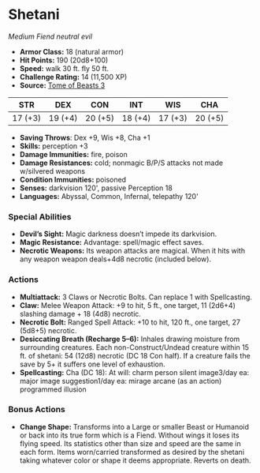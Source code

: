 # Shetani

*Medium* *Fiend* *neutral evil*

- **Armor Class:** 18 (natural armor)
- **Hit Points:** 190 (20d8+100)
- **Speed:** walk 30 ft. fly 50 ft.
- **Challenge Rating:** 14 (11,500 XP)
- **Source:** [Tome of Beasts 3](https://koboldpress.com/kpstore/product/tome-of-beasts-2-for-5th-edition/)

| STR | DEX | CON | INT | WIS | CHA |
| --- | --- | --- | --- | --- | --- |
| 17 (+3) | 19 (+4) | 20 (+5) | 18 (+4) | 17 (+3) | 20 (+5) |

- **Saving Throws**: Dex +9, Wis +8, Cha +1
- **Skills:** perception +3
- **Damage Immunities:** fire, poison
- **Damage Resistances:** cold; nonmagic B/P/S attacks not made w/silvered weapons
- **Condition Immunities:** poisoned
- **Senses:** darkvision 120', passive Perception 18
- **Languages:** Abyssal, Common, Infernal, telepathy 120'
### Special Abilities
- **Devil’s Sight:** Magic darkness doesn’t impede its darkvision.
- **Magic Resistance:** Advantage: spell/magic effect saves.
- **Necrotic Weapons:** Its weapon attacks are magical. When it hits with any weapon weapon deals+4d8 necrotic (included below).
### Actions
- **Multiattack:** 3 Claws or Necrotic Bolts. Can replace 1 with Spellcasting.
- **Claw:** Melee Weapon Attack: +9 to hit, 5 ft., one target, 11 (2d6+4) slashing damage + 18 (4d8) necrotic.
- **Necrotic Bolt:** Ranged Spell Attack: +10 to hit, 120 ft., one target, 27 (5d8+5) necrotic.
- **Desiccating Breath (Recharge 5–6):** Inhales drawing moisture from surrounding creatures. Each non-Construct/Undead creature within 15 ft. of shetani: 54 (12d8) necrotic (DC 18 Con half). If a creature fails the save by 5+ it suffers one level of exhaustion.
- **Spellcasting:** Cha (DC 18): At will: charm person silent image3/day ea: major image suggestion1/day ea: mirage arcane (as an action) programmed illusion
### Bonus Actions
- **Change Shape:** Transforms into a Large or smaller Beast or Humanoid or back into its true form which is a Fiend. Without wings it loses its flying speed. Its statistics other than size and speed are the same in each form. Items worn/carried transformed as desired by the shetani taking whatever color or shape it deems appropriate. Reverts on death.
